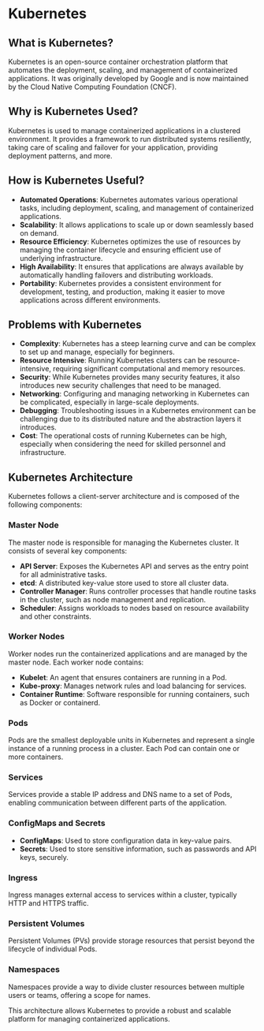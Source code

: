 # Kubernetes

## What is Kubernetes?

Kubernetes is an open-source container orchestration platform that automates the deployment, scaling, and management of containerized applications. It was originally developed by Google and is now maintained by the Cloud Native Computing Foundation (CNCF).

## Why is Kubernetes Used?

Kubernetes is used to manage containerized applications in a clustered environment. It provides a framework to run distributed systems resiliently, taking care of scaling and failover for your application, providing deployment patterns, and more.

## How is Kubernetes Useful?

- **Automated Operations**: Kubernetes automates various operational tasks, including deployment, scaling, and management of containerized applications.
- **Scalability**: It allows applications to scale up or down seamlessly based on demand.
- **Resource Efficiency**: Kubernetes optimizes the use of resources by managing the container lifecycle and ensuring efficient use of underlying infrastructure.
- **High Availability**: It ensures that applications are always available by automatically handling failovers and distributing workloads.
- **Portability**: Kubernetes provides a consistent environment for development, testing, and production, making it easier to move applications across different environments.

## Problems with Kubernetes

- **Complexity**: Kubernetes has a steep learning curve and can be complex to set up and manage, especially for beginners.
- **Resource Intensive**: Running Kubernetes clusters can be resource-intensive, requiring significant computational and memory resources.
- **Security**: While Kubernetes provides many security features, it also introduces new security challenges that need to be managed.
- **Networking**: Configuring and managing networking in Kubernetes can be complicated, especially in large-scale deployments.
- **Debugging**: Troubleshooting issues in a Kubernetes environment can be challenging due to its distributed nature and the abstraction layers it introduces.
- **Cost**: The operational costs of running Kubernetes can be high, especially when considering the need for skilled personnel and infrastructure.

## Kubernetes Architecture

Kubernetes follows a client-server architecture and is composed of the following components:

### Master Node

The master node is responsible for managing the Kubernetes cluster. It consists of several key components:

- **API Server**: Exposes the Kubernetes API and serves as the entry point for all administrative tasks.
- **etcd**: A distributed key-value store used to store all cluster data.
- **Controller Manager**: Runs controller processes that handle routine tasks in the cluster, such as node management and replication.
- **Scheduler**: Assigns workloads to nodes based on resource availability and other constraints.

### Worker Nodes

Worker nodes run the containerized applications and are managed by the master node. Each worker node contains:

- **Kubelet**: An agent that ensures containers are running in a Pod.
- **Kube-proxy**: Manages network rules and load balancing for services.
- **Container Runtime**: Software responsible for running containers, such as Docker or containerd.

### Pods

Pods are the smallest deployable units in Kubernetes and represent a single instance of a running process in a cluster. Each Pod can contain one or more containers.

### Services

Services provide a stable IP address and DNS name to a set of Pods, enabling communication between different parts of the application.

### ConfigMaps and Secrets

- **ConfigMaps**: Used to store configuration data in key-value pairs.
- **Secrets**: Used to store sensitive information, such as passwords and API keys, securely.

### Ingress

Ingress manages external access to services within a cluster, typically HTTP and HTTPS traffic.

### Persistent Volumes

Persistent Volumes (PVs) provide storage resources that persist beyond the lifecycle of individual Pods.

### Namespaces

Namespaces provide a way to divide cluster resources between multiple users or teams, offering a scope for names.

This architecture allows Kubernetes to provide a robust and scalable platform for managing containerized applications.